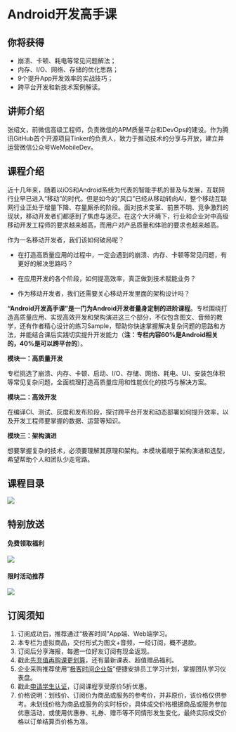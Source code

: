# Android开发高手课

## 你将获得

*   崩溃、卡顿、耗电等常见问题解法；
*   内存、I/O、网络、存储的优化思路；
*   9个提升App开发效率的实战技巧；
*   跨平台开发和新技术案例解读。

  

## 讲师介绍

张绍文，前微信高级工程师，负责微信的APM质量平台和DevOps的建设。作为腾讯GitHub首个开源项目Tinker的负责人，致力于推动技术的分享与开放，建立并运营微信公众号WeMobileDev。

  

## 课程介绍

近十几年来，随着以iOS和Android系统为代表的智能手机的普及与发展，互联网行业早已进入“移动”的时代。但是如今的“风口”已经从移动转向AI，整个移动互联网行业正处于增量下降、存量厮杀的阶段。面对技术变革、前景不明、竞争激烈的现状，移动开发者们都感到了焦虑与迷茫。在这个大环境下，行业和企业对中高级移动开发工程师的要求越来越高，而用户对产品质量和体验的要求也越来越高。

作为一名移动开发者，我们该如何破局呢？

*   在打造高质量应用的过程中，一定会遇到的崩溃、内存、卡顿等常见问题，有更好的解决思路吗？
    
*   在应用开发的各个阶段，如何提高效率，真正做到技术赋能业务？
    
*   作为移动开发者，我们还需要关心移动开发里面的架构设计吗？
    

**“Android开发高手课”是一门为Android开发者量身定制的进阶课程**。专栏围绕打造高质量应用、实现高效开发和架构演进这三个部分，不仅包含图文、音频的教学，还有作者精心设计的练习Sample，帮助你快速掌握解决复杂问题的思路和方法，并能结合课后实践切实提升开发能力（**注：专栏内容60%是Android相关的，40%是可以跨平台的**）。

**模块一：高质量开发**

专栏挑选了崩溃、内存、卡顿、启动、I/O、存储、网络、耗电、UI、安装包体积等常见复杂问题，全面梳理打造高质量应用和性能优化的技巧与解决方案。

**模块二：高效开发**

在编译CI、测试、灰度和发布阶段，探讨跨平台开发和动态部署如何提升效率，以及开发工程师要掌握的数据、运营等知识。

**模块三：架构演进**

想要掌握复杂的技术，必须要理解其原理和架构。本模块着眼于架构演进和选型，希望帮助个人和团队少走弯路。

  

## 课程目录

![](https://static001.geekbang.org/resource/image/0c/d1/0c0b328f122d8363927efb0c416c6dd1.jpg)

  

## 特别放送

#### 免费领取福利

[![](https://static001.geekbang.org/resource/image/69/dc/69c52d08278a2164dc5b061ba342a5dc.jpg?wh=960x301)](https://time.geekbang.org/article/427012)

  

#### 限时活动推荐

[![](https://static001.geekbang.org/resource/image/67/a0/6720f5d50b4b38abbf867facdef728a0.png?wh=1035x360)](https://shop18793264.m.youzan.com/wscgoods/detail/2fmoej9krasag5p?dc_ps=2913145716543073286.200001)

  

## 订阅须知

1.  订阅成功后，推荐通过“极客时间”App端、Web端学习。
2.  本专栏为虚拟商品，交付形式为图文+音频，一经订阅，概不退款。
3.  订阅后分享海报，每邀一位好友订阅有现金返现。
4.  戳此[先充值再购课更划算](https://shop18793264.m.youzan.com/wscgoods/detail/2fmoej9krasag5p?scan=1&activity=none&from=kdt&qr=directgoods_1541158976&shopAutoEnter=1)，还有最新课表、超值赠品福利。
5.  企业采购推荐使用“[极客时间企业版](https://b.geekbang.org/?utm_source=geektime&utm_medium=columnintro&utm_campaign=newregister&gk_source=2021020901_gkcolumnintro_newregister)”便捷安排员工学习计划，掌握团队学习仪表盘。
6.  戳此[申请学生认证](https://promo.geekbang.org/activity/student-certificate?utm_source=geektime&utm_medium=caidanlan1)，订阅课程享受原价5折优惠。
7.  价格说明：划线价、订阅价为商品或服务的参考价，并非原价，该价格仅供参考。未划线价格为商品或服务的实时标价，具体成交价格根据商品或服务参加优惠活动，或使用优惠券、礼券、赠币等不同情形发生变化，最终实际成交价格以订单结算页价格为准。
